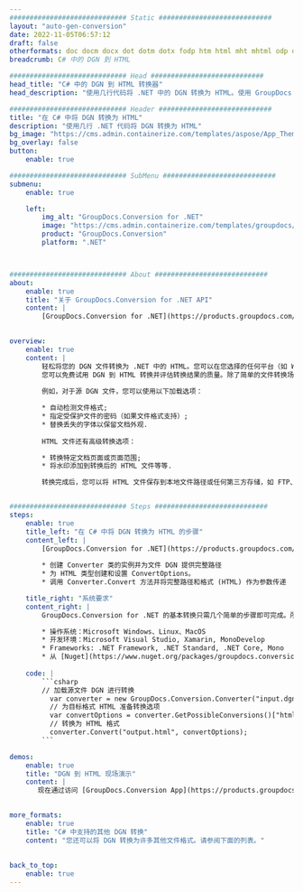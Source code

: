 ```yaml
---
############################# Static ############################
layout: "auto-gen-conversion"
date: 2022-11-05T06:57:12
draft: false
otherformats: doc docm docx dot dotm dotx fodp htm html mht mhtml odp odt otp pot potm potx pps ppsm ppsx ppt pptm pptx rtf
breadcrumb: C# 中的 DGN 到 HTML

############################# Head ############################
head_title: "C# 中的 DGN 到 HTML 转换器"
head_description: "使用几行代码将 .NET 中的 DGN 转换为 HTML。使用 GroupDocs 文档转换 API 转换 160 多种文件格式。"

############################# Header ############################
title: "在 C# 中将 DGN 转换为 HTML"
description: "使用几行 .NET 代码将 DGN 转换为 HTML"
bg_image: "https://cms.admin.containerize.com/templates/aspose/App_Themes/V3/images/bg/header1.png"
bg_overlay: false
button:
    enable: true

############################# SubMenu ############################
submenu:
    enable: true

    left:
        img_alt: "GroupDocs.Conversion for .NET"
        image: "https://cms.admin.containerize.com/templates/groupdocs/images/product-logos/90x90-noborder/groupdocs-conversion-net.png"
        product: "GroupDocs.Conversion"
        platform: ".NET"



############################# About ############################
about:
    enable: true
    title: "关于 GroupDocs.Conversion for .NET API"
    content: |
        [GroupDocs.Conversion for .NET](https://products.groupdocs.com/conversion/net/)可用于转换Microsoft Word、Excel、PowerPoint、PDF、Visio等格式。 GroupDocs.Conversion 是一个独立的 API，适用于需要高性能的后端和内部系统。它不依赖于任何软件，例如 Microsoft 或 Open Office。
    

overview:
    enable: true
    content: |
        轻松将您的 DGN 文件转换为 .NET 中的 HTML。您可以在您选择的任何平台（如 Windows、Linux、macOS）中仅使用几行 C# 代码行。
        您可以免费试用 DGN 到 HTML 转换并评估转换结果的质量。除了简单的文件转换场景，您还可以尝试更高级的选项来加载源 DGN 文件和保存输出 HTML 结果。 
        
        例如，对于源 DGN 文件，您可以使用以下加载选项：

        * 自动检测文件格式;
        * 指定受保护文件的密码（如果文件格式支持）;
        * 替换丢失的字体以保留文档外观.
        
        HTML 文件还有高级转换选项：

        * 转换特定文档页面或页面范围;
        * 将水印添加到转换后的 HTML 文件等等.

        转换完成后，您可以将 HTML 文件保存到本地文件路径或任何第三方存储，如 FTP、Amazon S3、Google Drive、Dropbox 等。请注意 - 将 DGN 转换为 HTML 无需安装任何额外的软件 - 如 MS Office、Open Office、Adobe Acrobat Reader 等。


############################# Steps ############################
steps:
    enable: true
    title_left: "在 C# 中将 DGN 转换为 HTML 的步骤"
    content_left: |
        [GroupDocs.Conversion for .NET](https://products.groupdocs.com/conversion/net/) 使开发人员只需几行代码即可轻松地将 DGN 文件转换为 HTML。
        
        * 创建 Converter 类的实例并为文件 DGN 提供完整路径
        * 为 HTML 类型创建和设置 ConvertOptions。
        * 调用 Converter.Convert 方法并将完整路径和格式 (HTML) 作为参数传递

    title_right: "系统要求"
    content_right: |
        GroupDocs.Conversion for .NET 的基本转换只需几个简单的步骤即可完成。所有主要平台和操作系统都支持我们的 API。在执行以下代码之前，请确保您的系统上安装了以下先决条件。

        * 操作系统：Microsoft Windows、Linux、MacOS
        * 开发环境：Microsoft Visual Studio, Xamarin, MonoDevelop
        * Frameworks: .NET Framework, .NET Standard, .NET Core, Mono
        * 从 [Nuget](https://www.nuget.org/packages/groupdocs.conversion) 获取最新的 GroupDocs.Conversion for .NET
         
    code: |
        ```csharp    
        // 加载源文件 DGN 进行转换
          var converter = new GroupDocs.Conversion.Converter("input.dgn");
          // 为目标格式 HTML 准备转换选项
          var convertOptions = converter.GetPossibleConversions()["html"].ConvertOptions;
          // 转换为 HTML 格式
          converter.Convert("output.html", convertOptions);
        ```

demos:
    enable: true
    title: "DGN 到 HTML 现场演示"
    content: |
       现在通过访问 [GroupDocs.Conversion App](https://products.groupdocs.app/conversion/family) 网站将 DGN 转换为 HTML。在线演示具有以下优点
          

more_formats:
    enable: true
    title: "C# 中支持的其他 DGN 转换"
    content: "您还可以将 DGN 转换为许多其他文件格式。请参阅下面的列表。"
       
       
back_to_top:
    enable: true
---
```

